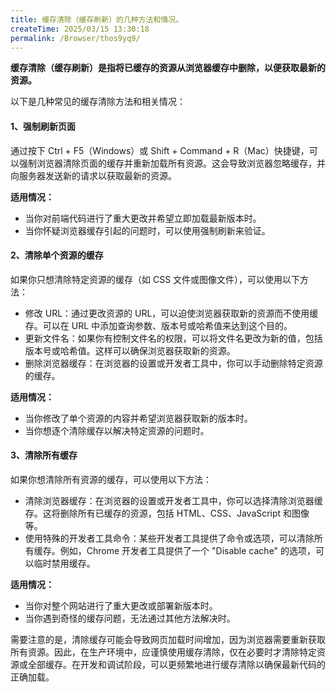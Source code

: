 ```yaml
---
title: 缓存清除（缓存刷新）的几种方法和情况。
createTime: 2025/03/15 13:30:18
permalink: /Browser/thos9yq9/
---
```



**缓存清除（缓存刷新）是指将已缓存的资源从浏览器缓存中删除，以便获取最新的资源。**

以下是几种常见的缓存清除方法和相关情况：

#### 1、强制刷新页面

通过按下 Ctrl + F5（Windows）或 Shift + Command + R（Mac）快捷键，可以强制浏览器清除页面的缓存并重新加载所有资源。这会导致浏览器忽略缓存，并向服务器发送新的请求以获取最新的资源。

**适用情况：**

- 当你对前端代码进行了重大更改并希望立即加载最新版本时。
- 当你怀疑浏览器缓存引起的问题时，可以使用强制刷新来验证。

#### 2、清除单个资源的缓存

如果你只想清除特定资源的缓存（如 CSS 文件或图像文件），可以使用以下方法：

- 修改 URL：通过更改资源的 URL，可以迫使浏览器获取新的资源而不使用缓存。可以在 URL 中添加查询参数、版本号或哈希值来达到这个目的。
- 更新文件名：如果你有控制文件名的权限，可以将文件名更改为新的值，包括版本号或哈希值。这样可以确保浏览器获取新的资源。
- 删除浏览器缓存：在浏览器的设置或开发者工具中，你可以手动删除特定资源的缓存。

**适用情况：**

- 当你修改了单个资源的内容并希望浏览器获取新的版本时。
- 当你想逐个清除缓存以解决特定资源的问题时。

#### 3、清除所有缓存

如果你想清除所有资源的缓存，可以使用以下方法：

- 清除浏览器缓存：在浏览器的设置或开发者工具中，你可以选择清除浏览器缓存。这将删除所有已缓存的资源，包括 HTML、CSS、JavaScript 和图像等。
- 使用特殊的开发者工具命令：某些开发者工具提供了命令或选项，可以清除所有缓存。例如，Chrome 开发者工具提供了一个 "Disable cache" 的选项，可以临时禁用缓存。

**适用情况：**

- 当你对整个网站进行了重大更改或部署新版本时。
- 当你遇到奇怪的缓存问题，无法通过其他方法解决时。

需要注意的是，清除缓存可能会导致网页加载时间增加，因为浏览器需要重新获取所有资源。因此，在生产环境中，应谨慎使用缓存清除，仅在必要时才清除特定资源或全部缓存。在开发和调试阶段，可以更频繁地进行缓存清除以确保最新代码的正确加载。
